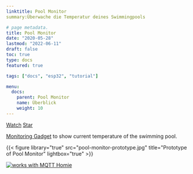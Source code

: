 ```yaml
---
linktitle: Pool Monitor
summary:Überwache die Temperatur deines Swimmingpools

# page metadata.
title: Pool Monitor
date: "2020-05-28"
lastmod: "2022-06-11"
draft: false
toc: true
type: docs
featured: true

tags: ["docs", "esp32", "tutorial"]

menu:
  docs:
    parent: Pool Monitor
    name: Überblick
    weight: 10
---
```


<span style="text-shadow: none;">
<a class="github-button" href="https://github.com/smart-swimmingpool/monitor/subscription" data-size="large" data-show-count="true" aria-label="Watch smart-swimmingpool/monitor on GitHub">Watch</a>
<a class="github-button" href="https://github.com/smart-swimmingpool/monitor" data-icon="octicon-star" data-size="large" data-show-count="true" aria-label="Star this on GitHub">Star</a><script async defer src="https://buttons.github.io/buttons.js"></script>
</span>

[Monitoring Gadget](https://github.com/smart-swimmingpool/monitor) to show current temperature of the swimming pool.

{{< figure library="true" src="pool-monitor-prototype.jpg" title="Prototype of Pool Monitor" lightbox="true" >}}

[![works with MQTT Homie](https://homieiot.github.io/img/works-with-homie.svg "works with MQTT Homie")](https://homieiot.github.io/)
